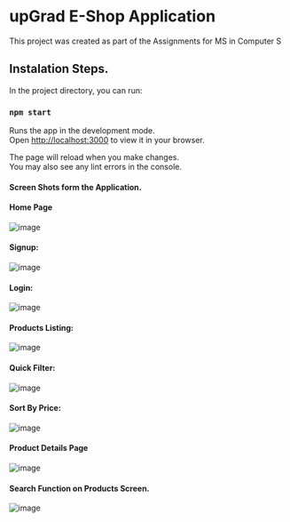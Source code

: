 # upGrad E-Shop Application 

This project was created as part of the Assignments for MS in Computer S

## Instalation Steps. 

In the project directory, you can run:

### `npm start`

Runs the app in the development mode.\
Open [http://localhost:3000](http://localhost:3000) to view it in your browser.

The page will reload when you make changes.\
You may also see any lint errors in the console.

#### Screen Shots form the Application. 

#### Home Page

![image](https://github.com/user-attachments/assets/bc6969d4-8cee-4854-b91b-eca8716e5d53)

#### Signup:
![image](https://github.com/user-attachments/assets/6a73a75d-e6dd-445a-bbd8-e3c7e58dd469)

#### Login:
![image](https://github.com/user-attachments/assets/90475ec7-dd51-4442-8b4d-a1c1afd82bea)


#### Products Listing:

![image](https://github.com/user-attachments/assets/d3eeefdb-6d45-4bb3-a784-65fa2e9cf92a)

#### Quick Filter:

![image](https://github.com/user-attachments/assets/e56af99f-620f-4c3f-966e-15745a0ca7e2)

#### Sort By Price:
![image](https://github.com/user-attachments/assets/246f8ba4-4419-4beb-a85c-d15e9b538bb5)


#### Product Details Page

![image](https://github.com/user-attachments/assets/020a85d6-8a2b-4b86-8ac6-bba3f02a53ec)

#### Search Function on Products Screen.

![image](https://github.com/user-attachments/assets/d5bee945-d719-4cce-b6ee-cf522fe94873)

